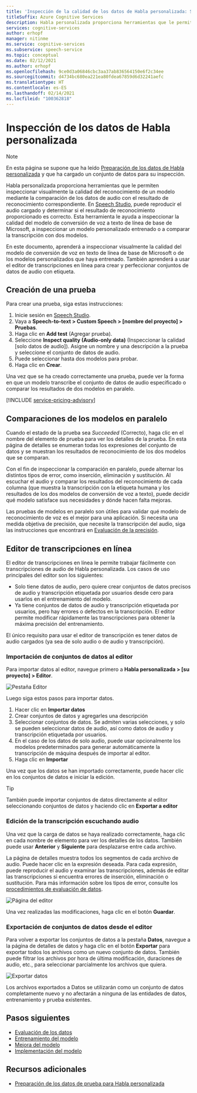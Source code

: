 ```yaml
---
title: 'Inspección de la calidad de los datos de Habla personalizada: Servicio de voz'
titleSuffix: Azure Cognitive Services
description: Habla personalizada proporciona herramientas que le permiten inspeccionar visualmente la calidad del reconocimiento de un modelo mediante la comparación de los datos de audio con el resultado de reconocimiento correspondiente. Puede reproducir el audio cargado y determinar si el resultado de reconocimiento proporcionada es correcto.
services: cognitive-services
author: erhopf
manager: nitinme
ms.service: cognitive-services
ms.subservice: speech-service
ms.topic: conceptual
ms.date: 02/12/2021
ms.author: erhopf
ms.openlocfilehash: 9ce0d3a06846cbc3aa37ab836564150e6f2c34ee
ms.sourcegitcommit: d4734bc680ea221ea80fdea67859d6d32241aefc
ms.translationtype: HT
ms.contentlocale: es-ES
ms.lasthandoff: 02/14/2021
ms.locfileid: "100362818"
---
```

# <a name="inspect-custom-speech-data"></a>Inspección de los datos de Habla personalizada

> [!NOTE]
> En esta página se supone que ha leído [Preparación de los datos de Habla personalizada](./how-to-custom-speech-test-and-train.md) y que ha cargado un conjunto de datos para su inspección.

Habla personalizada proporciona herramientas que le permiten inspeccionar visualmente la calidad del reconocimiento de un modelo mediante la comparación de los datos de audio con el resultado de reconocimiento correspondiente. En [Speech Studio](https://speech.microsoft.com/customspeech), puede reproducir el audio cargado y determinar si el resultado de reconocimiento proporcionado es correcto. Esta herramienta le ayuda a inspeccionar la calidad del modelo de conversión de voz a texto de línea de base de Microsoft, a inspeccionar un modelo personalizado entrenado o a comparar la transcripción con dos modelos.

En este documento, aprenderá a inspeccionar visualmente la calidad del modelo de conversión de voz en texto de línea de base de Microsoft o de los modelos personalizados que haya entrenado. También aprenderá a usar el editor de transcripciones en línea para crear y perfeccionar conjuntos de datos de audio con etiqueta.

## <a name="create-a-test"></a>Creación de una prueba

Para crear una prueba, siga estas instrucciones:

1. Inicie sesión en [Speech Studio](https://speech.microsoft.com/customspeech).
2. Vaya a **Speech-to-text > Custom Speech > [nombre del proyecto] > Pruebas**.
3. Haga clic en **Add test** (Agregar prueba).
4. Seleccione **Inspect quality (Audio-only data)** (Inspeccionar la calidad [solo datos de audio]). Asigne un nombre y una descripción a la prueba y seleccione el conjunto de datos de audio.
5. Puede seleccionar hasta dos modelos para probar.
6. Haga clic en **Crear**.

Una vez que se ha creado correctamente una prueba, puede ver la forma en que un modelo transcribe el conjunto de datos de audio especificado o comparar los resultados de dos modelos en paralelo.

[!INCLUDE [service-pricing-advisory](includes/service-pricing-advisory.md)]

## <a name="side-by-side-model-comparisons"></a>Comparaciones de los modelos en paralelo

Cuando el estado de la prueba sea _Succeeded_ (Correcto), haga clic en el nombre del elemento de prueba para ver los detalles de la prueba. En esta página de detalles se enumeran todas los expresiones del conjunto de datos y se muestran los resultados de reconocimiento de los dos modelos que se comparan.

Con el fin de inspeccionar la comparación en paralelo, puede alternar los distintos tipos de error, como inserción, eliminación y sustitución. Al escuchar el audio y comparar los resultados del reconocimiento de cada columna (que muestra la transcripción con la etiqueta humana y los resultados de los dos modelos de conversión de voz a texto), puede decidir qué modelo satisface sus necesidades y dónde hacen falta mejoras.

Las pruebas de modelos en paralelo son útiles para validar qué modelo de reconocimiento de voz es el mejor para una aplicación. Si necesita una medida objetiva de precisión, que necesite la transcripción del audio, siga las instrucciones que encontrará en [Evaluación de la precisión](how-to-custom-speech-evaluate-data.md).

## <a name="online-transcription-editor"></a>Editor de transcripciones en línea

El editor de transcripciones en línea le permite trabajar fácilmente con transcripciones de audio de Habla personalizada. Los casos de uso principales del editor son los siguientes: 

* Solo tiene datos de audio, pero quiere crear conjuntos de datos precisos de audio y transcripción etiquetada por usuarios desde cero para usarlos en el entrenamiento del modelo.
* Ya tiene conjuntos de datos de audio y transcripción etiquetada por usuarios, pero hay errores o defectos en la transcripción. El editor permite modificar rápidamente las transcripciones para obtener la máxima precisión del entrenamiento.

El único requisito para usar el editor de transcripción es tener datos de audio cargados (ya sea de solo audio o de audio y transcripción).

### <a name="import-datasets-to-editor"></a>Importación de conjuntos de datos al editor

Para importar datos al editor, navegue primero a **Habla personalizada > [su proyecto] > Editor**.

![Pestaña Editor](media/custom-speech/custom-speech-editor-detail.png)

Luego siga estos pasos para importar datos.

1. Hacer clic en **Importar datos**
1. Crear conjuntos de datos y agregarles una descripción
1. Seleccionar conjuntos de datos. Se admiten varias selecciones, y solo se pueden seleccionar datos de audio, así como datos de audio y transcripción etiquetada por usuarios.
1. En el caso de los datos de solo audio, puede usar opcionalmente los modelos predeterminados para generar automáticamente la transcripción de máquina después de importar al editor.
1. Haga clic en **Importar**

Una vez que los datos se han importado correctamente, puede hacer clic en los conjuntos de datos e iniciar la edición.

> [!TIP]
> También puede importar conjuntos de datos directamente al editor seleccionando conjuntos de datos y haciendo clic en **Exportar a editor**

### <a name="edit-transcription-by-listening-to-audio"></a>Edición de la transcripción escuchando audio

Una vez que la carga de datos se haya realizado correctamente, haga clic en cada nombre de elemento para ver los detalles de los datos. También puede usar **Anterior** y **Siguiente** para desplazarse entre cada archivo.

La página de detalles muestra todos los segmentos de cada archivo de audio. Puede hacer clic en la expresión deseada. Para cada expresión, puede reproducir el audio y examinar las transcripciones, además de editar las transcripciones si encuentra errores de inserción, eliminación o sustitución. Para más información sobre los tipos de error, consulte los [procedimientos de evaluación de datos](how-to-custom-speech-evaluate-data.md).

![Página del editor](media/custom-speech/custom-speech-editor.png)

Una vez realizadas las modificaciones, haga clic en el botón **Guardar**.

### <a name="export-datasets-from-the-editor"></a>Exportación de conjuntos de datos desde el editor

Para volver a exportar los conjuntos de datos a la pestaña **Datos**, navegue a la página de detalles de datos y haga clic en el botón **Exportar** para exportar todos los archivos como un nuevo conjunto de datos. También puede filtrar los archivos por hora de última modificación, duraciones de audio, etc., para seleccionar parcialmente los archivos que quiera. 

![Exportar datos](media/custom-speech/custom-speech-editor-export.png)

Los archivos exportados a Datos se utilizarán como un conjunto de datos completamente nuevo y no afectarán a ninguna de las entidades de datos, entrenamiento y prueba existentes.

## <a name="next-steps"></a>Pasos siguientes

- [Evaluación de los datos](how-to-custom-speech-evaluate-data.md)
- [Entrenamiento del modelo](how-to-custom-speech-train-model.md)
- [Mejora del modelo](./how-to-custom-speech-evaluate-data.md)
- [Implementación del modelo](./how-to-custom-speech-train-model.md)

## <a name="additional-resources"></a>Recursos adicionales

- [Preparación de los datos de prueba para Habla personalizada](./how-to-custom-speech-test-and-train.md)
